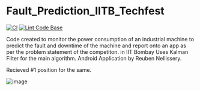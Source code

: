 # Fault_Prediction_IITB_Techfest
[![CI](https://github.com/UnmeshDeshpande/Fault_Prediction_IITB_Techfest/actions/workflows/main.yml/badge.svg)](https://github.com/UnmeshDeshpande/Fault_Prediction_IITB_Techfest/actions/workflows/main.yml)  [![Lint Code Base](https://github.com/UnmeshDeshpande/Fault_Prediction_IITB_Techfest/actions/workflows/super-linter.yml/badge.svg)](https://github.com/UnmeshDeshpande/Fault_Prediction_IITB_Techfest/actions/workflows/super-linter.yml)

Code created to monitor the power consumption of an industrial machine to predict the fault and downtime of the machine and report onto an app as per the problem statement of the competiton. in IIT Bombay Uses Kalman Filter for the main algorithm. Android Application by Reuben Nellissery.


Recieved #1 position for the same.


![image](https://user-images.githubusercontent.com/69010782/193484628-7d8dc012-2acf-4915-8792-2d59517532a7.png)


